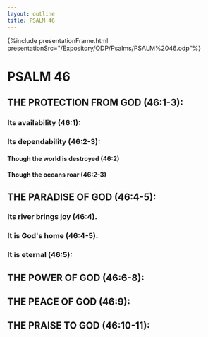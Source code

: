 ```yaml
---
layout: outline
title: PSALM 46
---
```

{%include presentationFrame.html presentationSrc="/Expository/ODP/Psalms/PSALM%2046.odp"%}

# PSALM 46 
## THE PROTECTION FROM GOD (46:1-3): 
###  Its availability (46:1): 
###  Its dependability (46:2-3): 
####  Though the world is destroyed (46:2) 
####  Though the oceans roar (46:2-3) 
## THE PARADISE OF GOD (46:4-5): 
###  Its river brings joy (46:4). 
###  It is God\'s home (46:4-5). 
###  It is eternal (46:5): 
## THE POWER OF GOD (46:6-8): 
## THE PEACE OF GOD (46:9): 
## THE PRAISE TO GOD (46:10-11): 
